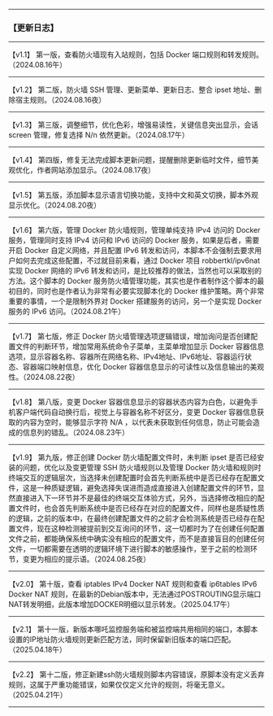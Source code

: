 -----------------------------------------------------------------------------------------------------------------------------

### 【更新日志】

-----------------------------------------------------------------------------------------------------------------------------

【v1.1】 第一版，查看防火墙现有入站规则，包括 Docker 端口规则和转发规则。（2024.08.16午）

-----------------------------------------------------------------------------------------------------------------------------

【v1.2】 第二版，防火墙 SSH 管理、更新菜单、更新日志、整合 ipset 地址、删除宿主规则。（2024.08.16夜）

-----------------------------------------------------------------------------------------------------------------------------

【v1.3】 第三版，调整细节，优化色彩，增强易读性，关键信息突出显示，会话 screen 管理，修复选择 N/n 依然更新。（2024.08.17午）

-----------------------------------------------------------------------------------------------------------------------------

【v1.4】 第四版，修复无法完成脚本更新问题，提醒删除更新临时文件，细节美观优化，作者网站添加显示。（2024.08.17夜）

-----------------------------------------------------------------------------------------------------------------------------

【v1.5】 第五版，添加脚本显示语言切换功能，支持中文和英文切换，脚本外观显示优化。（2024.08.20夜）

-----------------------------------------------------------------------------------------------------------------------------

【v1.6】 第六版，管理 Docker 防火墙规则，管理单纯支持 IPv4 访问的 Docker 服务，管理同时支持 IPv4 访问和 IPv6 访问的 Docker 服务，如果是后者，需要开启 Docker 自定义网络，并且配置 IPv6 转发和访问，本脚本不会强制去要求用户如何去完成这些配置，不过就目前来看，通过 Docker 项目 robbertkl/ipv6nat 实现 Docker 网络的 IPv6 转发和访问，是比较推荐的做法，当然也可以采取别的方法。这个脚本的 Docker 服务防火墙管理功能，其实也是作者制作这个脚本的最初目的，同时也是作者认为非常有必要实现脚本化的 Docker 维护策略。两个非常重要的事情，一个是限制外界对 Docker 搭建服务的访问，另一个是实现 Docker 服务的 IPv6 访问。（2024.08.21午）

-----------------------------------------------------------------------------------------------------------------------------

【v1.7】 第七版，修正 Docker 防火墙管理选项逻辑错误，增加询问是否创建配置文件的判断环节，增加常用系统命令子菜单，主菜单增加显示 Docker 容器信息选项，显示容器名称、容器所在网络名称、IPv4地址、IPv6地址、容器运行状态、容器端口映射信息，优化 Docker 容器信息显示的可读性以及信息输出的美观性。（2024.08.22夜）

-----------------------------------------------------------------------------------------------------------------------------

【v1.8】 第八版，变更 Docker 容器信息显示的容器状态内容为白色，以避免手机客户端代码自动换行后，视觉上与容器名称不好区分，变更 Docker 容器信息获取的内容为空时，能够显示字符 N/A ，以代表未获取到任何信息，防止可能会造成的信息列的错乱。（2024.08.23午）

-----------------------------------------------------------------------------------------------------------------------------

【v1.9】 第九版，修正创建 Docker 防火墙配置文件时，未判断 ipset 是否已经安装的问题，优化以及变更管理 SSH 防火墙规则以及管理 Docker 防火墙和规则时终端交互的逻辑层次，当选择未创建配置时会首先判断系统中是否已经存在配置文件，这是一种质疑逻辑，避免选择失误进而造成直接进入创建配置文件的环节，显然直接进入下一环节并不是最佳的终端交互体验方式，另外，当选择修改相应的配置文件时，也会首先判断系统中是否已经存在对应的配置文件，同样也是质疑性质的逻辑，之前的版本中，在最终创建配置文件的之前才会检测系统是否已经存在配置文件，现在这种检测被提前到交互询问的环节，这一切都时为了在创建任何配置文件之前，都能确保系统中确实没有相应的配置文件，而不是直接盲目的创建任何文件，一切都需要在透明的逻辑环境下进行脚本的敏感操作，至于之前的检测环节，变更为相应的提示语。（2024.08.25夜）

-----------------------------------------------------------------------------------------------------------------------------

【v2.0】 第十版，查看 iptables IPv4 Docker NAT 规则和查看 ip6tables IPv6 Docker NAT 规则，在最新的Debian版本中，无法通过POSTROUTING显示端口NAT转发明细，此版本增加DOCKER明细以显示转发。（2025.04.17午）

-----------------------------------------------------------------------------------------------------------------------------

【v2.1】 第十一版，新版本哪吒监控服务端和被监控端共用相同的端口，本脚本设置的IP地址防火墙规则更新匹配方法，同时保留新旧版本的端口匹配。（2025.04.18午）

-----------------------------------------------------------------------------------------------------------------------------

【v2.2】 第十二版，修正新建ssh防火墙规则脚本内容错误，原脚本没有定义丢弃规则，这属于严重功能错误，如果仅仅定义允许的规则，将毫无意义。（2025.04.21午）

-----------------------------------------------------------------------------------------------------------------------------
